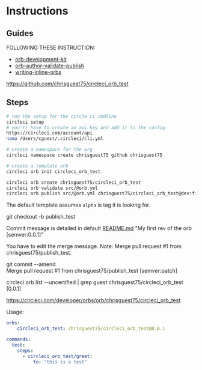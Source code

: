 # Instructions 

## Guides
FOLLOWING THESE INSTRUCTION:
* [orb-development-kit](https://circleci.com/docs/2.0/orb-author/#orb-development-kit)
* [orb-author-validate-publish](https://circleci.com/docs/2.0/orb-author-validate-publish/)
* [writing-inline-orbs](https://circleci.com/docs/2.0/reusing-config/#writing-inline-orbs)



https://github.com/chrisguest75/circleci_orb_test

## Steps 
```sh
# run the setup for the circle ci cmdline
circleci setup
# you'll have to create an api key and add it to the config
https://circleci.com/account/api
nano /Users/cguest/.circleci/cli.yml
```

```sh
# create a namespace for the org
circleci namespace create chrisguest75 github chrisguest75
```

```sh
# create a template orb
circleci orb init circleci_orb_test  
```

```sh
circleci orb create chrisguest75/circleci_orb_test  
circleci orb validate src/@orb.yml
circleci orb publish src/@orb.yml chrisguest75/circleci_orb_test@dev:first
```

The default template assumes `alpha` is tag it is looking for. 

git checkout -b publish_test   

Commit message is detailed in default [README.md](./README.md)
"My first rev of the orb [semver:0.0.1]"

You have to edit the merge message.
Note: Merge pull request #1 from chrisguest75/publish_test.

git commit --amend   
Merge pull request #1 from chrisguest75/publish_test [semver:patch]

circleci orb list --uncertified | grep guest
chrisguest75/circleci_orb_test (0.0.1)

https://circleci.com/developer/orbs/orb/chrisguest75/circleci_orb_test



Usage:
```yaml
orbs:
    circleci_orb_test: chrisguest75/circleci_orb_test@0.0.1

commands:
  test:               
    steps:
      - circleci_orb_test/greet:
          to: "this is a test"

```